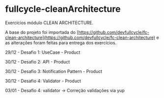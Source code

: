 # fullcycle-cleanArchitecture

Exercícios módulo CLEAN ARCHITECTURE. 

A base do projeto foi importada do [https://github.com/devfullcycle/fc-clean-architecture](https://github.com/devfullcycle/fc-clean-architecture) e as alterações foram feitas para entrega dos exercícios.

29/12 - Desafio 1: UseCase - Product

30/12 - Desafio 2: API - Product

30/12 - Desafio 3: Notification Pattern - Product

30/12 - Desafio 4: Validator - Product

03/01 - Desafio 4: validator -> Correção validações via yup